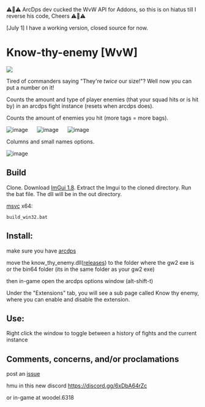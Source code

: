 ⚠️🚨⚠️ ArcDps dev cucked the WvW API for Addons, so this is on hiatus till I reverse his code, Cheers ⚠️🚨⚠️

[July 1] I have a working version, closed source for now.

# Know-thy-enemy [WvW]
[![](https://img.shields.io/github/downloads/typedeck0/know-thy-enemy/total?style=plastic)](../../releases)

Tired of commanders saying "They're *twice* our size!"? Well now you can put a number on it!

Counts the amount and type of player enemies (that your squad hits or is hit by) in an arcdps fight instance (resets when arcdps does).

Counts the amount of enemies you hit (more tags = more bags).

![image](https://user-images.githubusercontent.com/113395677/222940654-ff55d512-85e5-42dc-a289-9075641ce6be.png)
&nbsp;&nbsp;&nbsp;&nbsp;
![image](https://user-images.githubusercontent.com/113395677/222940678-08786dca-7a06-4b8d-8e75-18ba340e4422.png)
&nbsp;&nbsp;&nbsp;&nbsp;
![image](https://user-images.githubusercontent.com/113395677/226063666-4c092d1b-0017-421c-9d99-901a53ae5b00.png)

Columns and small names options.

![image](https://user-images.githubusercontent.com/113395677/229323981-305f5725-00c3-439d-a431-a8ee919c032b.png)

## Build
Clone. Download [ImGui 1.8](https://github.com/ocornut/imgui/tree/v1.80). Extract the Imgui to the cloned directory. Run the bat file. The dll will be in the out directory.

[msvc](https://visualstudio.microsoft.com/downloads/#build-tools-for-visual-studio-2022) x64:
```
build_win32.bat
```

## Install:
make sure you have [arcdps](https://www.deltaconnected.com/arcdps/)

move the know_thy_enemy.dll([releases](../../releases)) to the folder where the gw2 exe is or the bin64 folder (its in the same folder as your gw2 exe)

then in-game open the arcdps options window (alt-shift-t)

Under the "Extensions" tab, you will see a sub page called Know thy enemy, where you can enable and disable the extension.


## Use:
Right click the window to toggle between a history of fights and the current instance

## Comments, concerns, and/or proclamations

post an [issue](../../issues)

hmu in this new discord https://discord.gg/6xDbA64rZc

or in-game at woodel.6318
